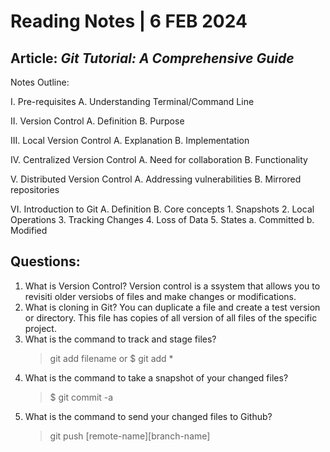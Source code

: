 # **Reading Notes | 6 FEB 2024**

## Article: _Git Tutorial: A Comprehensive Guide_


Notes Outline:

I. Pre-requisites
   A. Understanding Terminal/Command Line

II. Version Control
   A. Definition
   B. Purpose

III. Local Version Control
   A. Explanation
   B. Implementation

IV. Centralized Version Control
   A. Need for collaboration
   B. Functionality

V. Distributed Version Control
   A. Addressing vulnerabilities
   B. Mirrored repositories

VI. Introduction to Git
   A. Definition
   B. Core concepts
      1. Snapshots
      2. Local Operations
      3. Tracking Changes
      4. Loss of Data
      5. States
      a. Committed
      b. Modified

## **Questions:**

1. What is Version Control?
   Version control is a ssystem that allows you to revisiti older versiobs of files and make changes or modifications. 
3. What is cloning in Git?
   You can duplicate a file and create a test version or directory. This file has copies of all version of all files of the specific project. 
5. What is the command to track and stage files?
   > git add filename or $ git add *
7. What is the command to take a snapshot of your changed files?
   > $ git commit -a
9. What is the command to send your changed files to Github?
   > git push [remote-name][branch-name]

